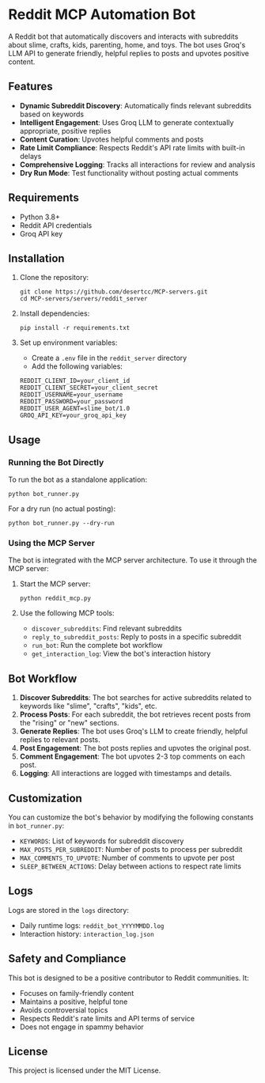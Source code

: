 # Reddit MCP Automation Bot

A Reddit bot that automatically discovers and interacts with subreddits about slime, crafts, kids, parenting, home, and toys. The bot uses Groq's LLM API to generate friendly, helpful replies to posts and upvotes positive content.

## Features

- **Dynamic Subreddit Discovery**: Automatically finds relevant subreddits based on keywords
- **Intelligent Engagement**: Uses Groq LLM to generate contextually appropriate, positive replies
- **Content Curation**: Upvotes helpful comments and posts
- **Rate Limit Compliance**: Respects Reddit's API rate limits with built-in delays
- **Comprehensive Logging**: Tracks all interactions for review and analysis
- **Dry Run Mode**: Test functionality without posting actual comments

## Requirements

- Python 3.8+
- Reddit API credentials
- Groq API key

## Installation

1. Clone the repository:
   ```
   git clone https://github.com/desertcc/MCP-servers.git
   cd MCP-servers/servers/reddit_server
   ```

2. Install dependencies:
   ```
   pip install -r requirements.txt
   ```

3. Set up environment variables:
   - Create a `.env` file in the `reddit_server` directory
   - Add the following variables:
   ```
   REDDIT_CLIENT_ID=your_client_id
   REDDIT_CLIENT_SECRET=your_client_secret
   REDDIT_USERNAME=your_username
   REDDIT_PASSWORD=your_password
   REDDIT_USER_AGENT=slime_bot/1.0
   GROQ_API_KEY=your_groq_api_key
   ```

## Usage

### Running the Bot Directly

To run the bot as a standalone application:

```
python bot_runner.py
```

For a dry run (no actual posting):

```
python bot_runner.py --dry-run
```

### Using the MCP Server

The bot is integrated with the MCP server architecture. To use it through the MCP server:

1. Start the MCP server:
   ```
   python reddit_mcp.py
   ```

2. Use the following MCP tools:
   - `discover_subreddits`: Find relevant subreddits
   - `reply_to_subreddit_posts`: Reply to posts in a specific subreddit
   - `run_bot`: Run the complete bot workflow
   - `get_interaction_log`: View the bot's interaction history

## Bot Workflow

1. **Discover Subreddits**: The bot searches for active subreddits related to keywords like "slime", "crafts", "kids", etc.
2. **Process Posts**: For each subreddit, the bot retrieves recent posts from the "rising" or "new" sections.
3. **Generate Replies**: The bot uses Groq's LLM to create friendly, helpful replies to relevant posts.
4. **Post Engagement**: The bot posts replies and upvotes the original post.
5. **Comment Engagement**: The bot upvotes 2-3 top comments on each post.
6. **Logging**: All interactions are logged with timestamps and details.

## Customization

You can customize the bot's behavior by modifying the following constants in `bot_runner.py`:

- `KEYWORDS`: List of keywords for subreddit discovery
- `MAX_POSTS_PER_SUBREDDIT`: Number of posts to process per subreddit
- `MAX_COMMENTS_TO_UPVOTE`: Number of comments to upvote per post
- `SLEEP_BETWEEN_ACTIONS`: Delay between actions to respect rate limits

## Logs

Logs are stored in the `logs` directory:
- Daily runtime logs: `reddit_bot_YYYYMMDD.log`
- Interaction history: `interaction_log.json`

## Safety and Compliance

This bot is designed to be a positive contributor to Reddit communities. It:
- Focuses on family-friendly content
- Maintains a positive, helpful tone
- Avoids controversial topics
- Respects Reddit's rate limits and API terms of service
- Does not engage in spammy behavior

## License

This project is licensed under the MIT License.
